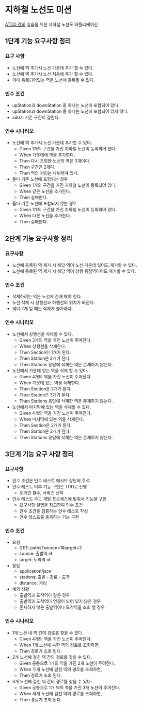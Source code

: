 # 지하철 노선도 미션
[ATDD 강의](https://edu.nextstep.camp/c/R89PYi5H) 실습을 위한 지하철 노선도 애플리케이션

## 1단계 기능 요구사항 정리
### 요구 사항
- 노선에 역 추가시 노선 가운데 추가 할 수 있다.
- 노선에 역 추가시 노선 처음에 추가 할 수 있다.
- 이미 등록되어있는 역은 노선에 등록될 수 없다.

### 인수 조건
- upStation과 downStation 중 하나는 노선에 포함되어 있다.
- upStation과 downStation 중 하나는 노선에 포함되어 있지 않다.
- add시 기존 구간이 잘린다. 

### 인수 시나리오
- 노선에 역 추가시 노선 가운데 추가할 수 있다.
    - Given 1개의 구간을 가진 지하철 노선이 등록되어 있다.
    - When 가운데에 역을 추가한다.
    - Then 다시 조회한 노선의 역은 3개이다.
    - Then 구간은 2개다.
    - Then 역의 거리는 나뉘어져 있다.
- 둘다 기존 노선에 포함되는 경우
    - Given 1개의 구간을 가진 지하철 노선이 등록되어 있다.
    - When 같은 노선을 추가한다.
    - Then 실패한다.
- 둘다 기존 노선에 포함되지 않는 경우
    - Given 1개의 구간을 가진 지하철 노선이 등록되어 있다.
    - When 다른 노선을 추가한다.
    - Then 실패한다.
## 2단계 기능 요구사항 정리
### 요구사항
- 노선에 등록된 역 제거 시 해당 역이 노선 가운데 있어도 제거할 수 있다.
- 노선에 등록된 역 제거 시 해당 역이 상행 종점역이어도 제거할 수 있다.

### 인수 조건
- 삭제하려는 역은 노선에 존재 해야 한다.
- 노선 삭제 시 상행선과 하행선의 위치가 바뀐다.
- 역이 2개 일 때는 삭제가 불가하다.

### 인수 시나리오
- 노선에서 상행선을 삭제할 수 있다.
    - Given 3개의 역을 가진 노선이 주어진다.
    - When 상행선을 삭제한다.
    - Then Section이 1개가 된다.
    - Then Station은 2개가 된다.
    - Then Stations 응답에 삭제한 역은 존재하지 않는다.
- 노선에서 가운데 있는 역을 삭제 할 수 있다.
    - Given 4개의 역을 가진 노선이 주어진다.
    - When 가운데 있는 역을 삭제한다.
    - Then Section은 2개가 된다.
    - Then Station은 3개가 된다.
    - Then Stations 응답에 삭제한 역은 존재하지 않는다.
- 노선에서 마지막에 있는 역을 삭제할 수 있다.
    - Given 4개의 역을 가진 노선이 주어진다.
    - When 마지막에 있는 역을 삭제한다.
    - Then Section은 2개가 된다.
    - Then Station은 3개가 된다. 
    - Then Stations 응답에 삭제한 역은 존재하지 않는다.

## 3단계 기능 요구 사항 정리
### 요구사항
- 인수 조건은 인수 테스트 메서드 상단에 주석
- 인수 테스트 이후 기능 구현은 TDD로 진행
    - 도메인 필수, 서비스 선택
- 인수 테스트 주도 개발 프로세스에 맞춰서 기능을 구현
    - 요구사항 설명을 참고하여 인수 조건
    - 인수 조건을 검증하는 인수 테스트 작성
    - 인수 테스트를 충족하는 기능 구현

### 인수 조건
- 요청
    - GET: paths?source=1&target=3
    - source: 출발역 id
    - target: 도착역 id
- 응답
    - application/json
    - stations: 출발 - 경로 - 도착
    - distance: 거리
- 예외 상황
    - 출발역과 도착역이 같은 경우
    - 출발역과 도착역이 연결이 되어 있지 않은 경우
    - 존재하지 않은 출발역이나 도착역을 조회 할 경우

### 인수 시나리오
- 1개 노선 내 역 간의 경로를 찾을 수 있다.
    - Given 4개의 역을 가진 노선이 주어진다.
    - When 1개 노선에 속한 역의 경로를 조회하면,
    - Then 경로가 조회 된다.
- 2개 노선에 걸친 역 간의 경로를 찾을 수 있다.
    - Given 공통으로 1개의 역을 가진 2개 노선이 주어진다.
    - When 두개 노선에 걸친 역의 경로를 조회하면,
    - Then 경로가 조회 된다.
- 3개 노선에 걸친 역 간의 경로를 찾을 수 있다.
    - Given 공통으로 1개 씩의 역을 가진 3개 노선이 주어진다.
    - When 세개 노선에 걸친 역의 경로를 조회하면,
    - Then 경로가 조회 된다.
